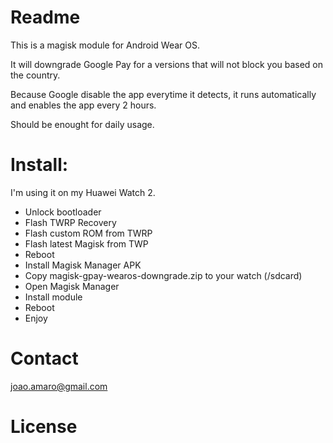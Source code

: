 # Readme

This is a magisk module for Android Wear OS.

It will downgrade Google Pay for a versions that will not block you based on the country.

Because Google disable the app everytime it detects, it runs automatically and enables the app every 2 hours.

Should be enought for daily usage.

# Install:

I'm using it on my Huawei Watch 2.

 - Unlock bootloader
 - Flash TWRP Recovery
 - Flash custom ROM from TWRP
 - Flash latest Magisk from TWP
 - Reboot
 - Install Magisk Manager APK
 - Copy magisk-gpay-wearos-downgrade.zip to your watch (/sdcard)
 - Open Magisk Manager
 - Install module 
 - Reboot
 - Enjoy

# Contact
joao.amaro@gmail.com

# License

